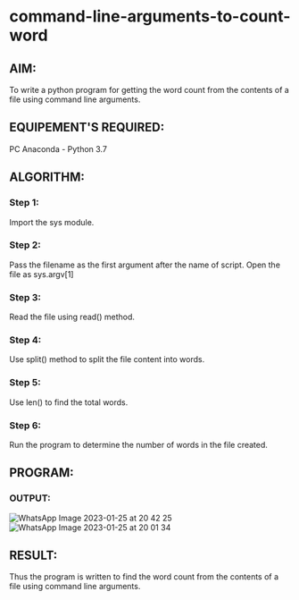 # command-line-arguments-to-count-word
## AIM:
To write a python program for getting the word count from the contents of a file using command line arguments.
## EQUIPEMENT'S REQUIRED: 
PC
Anaconda - Python 3.7
## ALGORITHM: 
### Step 1: 
Import the sys module.
### Step 2: 
Pass the filename as the first argument after the name of script. Open the file as sys.argv[1]
### Step 3: 
Read the file using read() method.
### Step 4:  
Use split() method to split the file content into words.
### Step 5: 
Use len() to find the total words.
### Step 6: 
Run the program to determine the number of words in the file created.
## PROGRAM:

### OUTPUT:
![WhatsApp Image 2023-01-25 at 20 42 25](https://user-images.githubusercontent.com/118790841/214719660-6f8d84d6-6b94-4e2f-badc-7f26768b0413.jpg)
![WhatsApp Image 2023-01-25 at 20 01 34](https://user-images.githubusercontent.com/118790841/214719603-ad7b7be0-d20f-413b-bdea-d7a4f60b6ef8.jpg)

## RESULT:
Thus the program is written to find the word count from the contents of a file using command line arguments.
